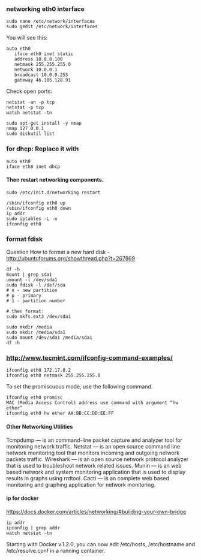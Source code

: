 ### networking eth0 interface  

```
sudo nano /etc/network/interfaces
sudo gedit /etc/network/interfaces
```
You will see this:
```
auto eth0
   iface eth0 inet static
   address 10.0.0.100
   netmask 255.255.255.0
   network 10.0.0.1
   broadcast 10.0.0.255
   gateway 46.185.128.91
```

Check open ports:
```
netstat -an -p tcp
netstat -p tcp
watch netstat -tn

sudo apt-get install -y nmap
nmap 127.0.0.1
sudo diskutil list
```

### for dhcp: Replace it with
```
auto eth0
iface eth0 inet dhcp
```
#### Then restart networking components.
```
sudo /etc/init.d/networking restart

/sbin/ifconfig eth0 up
/sbin/ifconfig eth0 down
ip addr
sudo iptables -L -n
ifconfig eth0
```

### format fdisk

Question How to format a new hard disk - http://ubuntuforums.org/showthread.php?t=267869
```
df -h
mount | grep sda1
umount -l /dev/sda1
sudo fdisk -l /def/sda
# n - new partition
# p - primary
# 1 - partition number

# then format:
sudo mkfs.ext3 /dev/sda1

sudo mkdir /media
sudo mkdir /media/sda1
sudo mount /dev/sda1 /media/sda1
df -h 
```


### http://www.tecmint.com/ifconfig-command-examples/

```
ifconfig eth0 172.17.0.2
ifconfig eth0 netmask 255.255.255.0
```
To set the promiscuous mode, use the following command.
```
ifconfig eth0 promisc
MAC (Media Access Control) address use command with argument “hw ether“
ifconfig eth0 hw ether AA:BB:CC:DD:EE:FF
```

#### Other Networking Utilities

Tcmpdump — is an command-line packet capture and analyzer tool for monitoring network traffic.
Netstat — is an open source command line network monitoring tool that monitors incoming and outgoing network packets traffic.
Wireshark — is an open source network protocol analyzer that is used to troubleshoot network related issues.
Munin — is an web based network and system monitoring application that is used to display results in graphs using rrdtool.
Cacti — is an complete web based monitoring and graphing application for network monitoring.

#### ip for docker
https://docs.docker.com/articles/networking/#building-your-own-bridge

```
ip addr
ipconfig | grep addr
watch netstat -tn
```

Starting with Docker v.1.2.0, you can now edit
/etc/hosts, /etc/hostname and /etc/resolve.conf 
in a running container.
